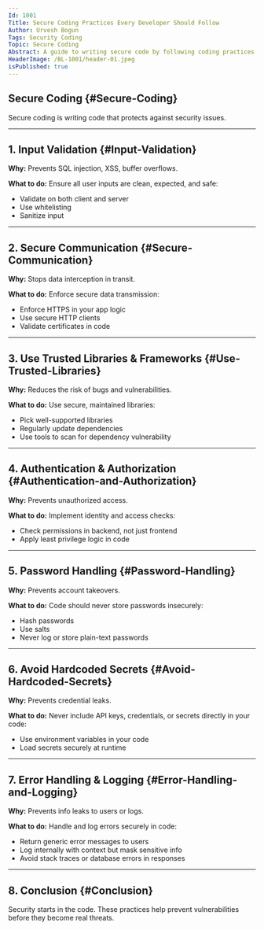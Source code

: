 ```yaml
---
Id: 1001
Title: Secure Coding Practices Every Developer Should Follow
Author: Urvesh Bogun
Tags: Security Coding
Topic: Secure Coding
Abstract: A guide to writing secure code by following coding practices based OWASP guidlines.
HeaderImage: /BL-1001/header-01.jpeg
isPublished: true
---
```


## Secure Coding {#Secure-Coding}

Secure coding is writing code that protects against security issues. 

---

## 1. Input Validation {#Input-Validation}

**Why:** Prevents SQL injection, XSS, buffer overflows.

**What to do:**
Ensure all user inputs are clean, expected, and safe:
- Validate on both client and server
- Use whitelisting
- Sanitize input

---

## 2. Secure Communication {#Secure-Communication}

**Why:** Stops data interception in transit.

**What to do:** 
Enforce secure data transmission:
- Enforce HTTPS in your app logic
- Use secure HTTP clients
- Validate certificates in code

---

## 3. Use Trusted Libraries & Frameworks {#Use-Trusted-Libraries}

**Why:** Reduces the risk of bugs and vulnerabilities.

**What to do:**
Use secure, maintained libraries:
- Pick well-supported libraries
- Regularly update dependencies
- Use tools to scan for dependency vulnerability

---

## 4. Authentication & Authorization {#Authentication-and-Authorization}

**Why:** Prevents unauthorized access.

**What to do:**
Implement identity and access checks:
- Check permissions in backend, not just frontend
- Apply least privilege logic in code

---

## 5. Password Handling {#Password-Handling}

**Why:** Prevents account takeovers.

**What to do:**
Code should never store passwords insecurely:
- Hash passwords
- Use salts
- Never log or store plain-text passwords

---

## 6. Avoid Hardcoded Secrets {#Avoid-Hardcoded-Secrets}

**Why:** Prevents credential leaks.

**What to do:**
Never include API keys, credentials, or secrets directly in your code:
- Use environment variables in your code
- Load secrets securely at runtime

---

## 7. Error Handling & Logging {#Error-Handling-and-Logging}

**Why:** Prevents info leaks to users or logs.

**What to do:**
Handle and log errors securely in code:
- Return generic error messages to users
- Log internally with context but mask sensitive info
- Avoid stack traces or database errors in responses

---

## 8. Conclusion {#Conclusion}

Security starts in the code. These practices help prevent vulnerabilities before they become real threats.